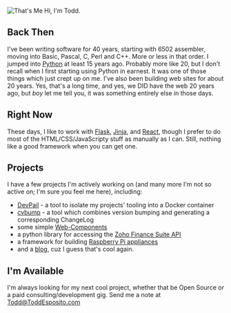 ![That's Me](https://avatars.githubusercontent.com/u/368027?s=60&v=4) Hi, I'm Todd.

## Back Then
I've been writing software for 40 years, starting with 6502 assembler, moving 
into Basic, Pascal, C, Perl and C++.  More or less in that order. I jumped into
[Python](https://python.org) at least 15 years ago. Probably more like 20, but 
I don't recall when I first starting using Python in earnest. It was one of those
things which just crept up on me. I've also been building web sites for about
20 years. Yes, that's a long time, and yes,  we DID have the web 20 years ago,
but *boy* let me tell you, it was something entirely else in those days. 

## Right Now
These days, I like to work with [Flask](https://flask.palletsprojects.com/),
[Jinja](https://jinja.palletsprojects.com/), and [React](https://reactjs.org/), 
though I prefer to do most of the HTML/CSS/JavaScripty stuff as manually as I can. 
Still, nothing like a good framework when you can get one.

## Projects
I have a few projects I'm actively working on (and many more I'm not so active
on; I'm sure you feel me here), including:
* [DevPail] - a tool to isolate my projects' tooling into a Docker container
* [cvbump] - a tool which combines version bumping and generating a corresponding ChangeLog
* some simple [Web-Components]
* a python library for accessing the [Zoho Finance Suite API]
* a framework for building [Raspberry Pi appliances]
* and a [blog], cuz I guess that's cool again.

## I'm Available
I'm always looking for my next cool project, whether that be Open Source or a
paid consulting/development gig. Send me a note at [Todd@ToddEsposito.com](mailto://todd@toddesposito.com)

<!-- Links -->
[blog]: https://toddesposito.com
[cvbump]: https://npmjs.org/package/cvbump
[DevPail]: https://github.com/tdesposito/DevPail
[Raspberry Pi appliances]: https://github.com/tdesposito/Pi-Appliance
[Web-Components]: https://github.com/tdesposito/EH-WebComponents
[Zoho Finance Suite API]: https://github.com/tdesposito/pyZohoAPI
